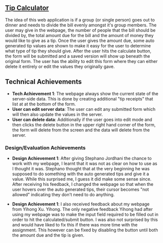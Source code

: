 ## <a href="https://a2-aburke921.glitch.me/">Tip Calculator</a>
The idea of this web application is if a group (or single person) goes out to dinner and needs to divide the bill evenly amongst it's group members. The user may give in the webpage, the number of people that the bill should be divided by, the total amount due for the bill and the amount of money they would like to give as a tip. Once the user gives the amount due, some auto generated tip values are shown to make it easy for the user to determine what type of tip they should give. After the user hits the calculate button, the form will be submitted and a saved version will show up beneath the original form. The user has the ability to edit this form where they can either delete it entirely or edit the values they originally gave.

## Technical Achievements
- **Tech Achievement 1**: The webpage always show the current state of the server-side data. This is done by creating additional "tip receipts" that list at at the bottom of the form.
- **User can edit server data**: The user can edit any submitted form which will then also update the values in the server. 
- **User can delete data**: Additionally if the user goes into edit mode and then clicks the delete button in the upper right hand corner of the form, the form will delete from the screen and the data will delete from the server. 

### Design/Evaluation Achievements
- **Design Achievement 1**: After giving Stephano Jordhani the chance to work with my webpage, I learnt that it was not as clear on how to use as I thought it was. Stephano thought that at the very beginning he was supposed to do something with the auto generated tips and give it a value. While this surprised me, I guess it did make some sense since. After receiving his feedback, I changed the webpage so that when the user hovers over the auto generated tips, their cursor becomes "not allowed" indicating they don't need to do anything.

- **Design Achievement 1**: I also received feedback about my webpage from Yihong Xu. Yihong. The only negative feedback Yihong had after using my webpage was to make the input field required to be filled out in order to hit the calculated/submit button. I was also not surprised by this and would have liked to fix this if there was more time with the assignment. This however can be fixed by disabling the button until both the amount due and the tip is given. 
